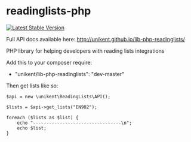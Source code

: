 readinglists-php
================

[![Latest Stable Version](https://poser.pugx.org/unikent/lib-php-readinglists/v/stable.png)](https://packagist.org/packages/unikent/lib-php-readinglists)

Full API docs available here: http://unikent.github.io/lib-php-readinglists/

PHP library for helping developers with reading lists integrations

Add this to your composer require:
 * "unikent/lib-php-readinglists": "dev-master"

Then get lists like so:
```
$api = new \unikent\ReadingLists\API();

$lists = $api->get_lists("EN902");

foreach ($lists as $list) {
    echo "---------------------------------\n";
    echo $list;
}
```

